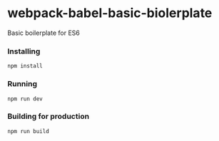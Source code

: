 # webpack-babel-basic-biolerplate
Basic boilerplate for ES6

### Installing

```
npm install
```
### Running
```
npm run dev
```
### Building for production
```
npm run build
```
